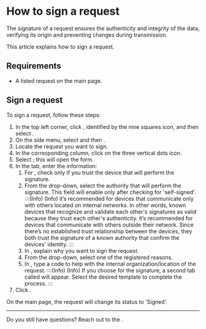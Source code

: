 # How to sign a request 

The signature of a request ensures the authenticity and integrity of the data, verifying its origin and preventing changes during transmission. 

This article explains how to sign a request.

## Requirements
* A listed request on the  main page.

## Sign a request

To sign a request, follow these steps:

1. In the top left corner, click , identified by the nine squares icon, and then select .
2. On the side menu, select  and then .
3. Locate the request you want to sign.
4. In the corresponding  column, click on the three vertical dots icon.
5. Select ; this will open the  form.
6. In the  tab, enter the information:
    1. For , check  only if you trust the device that will perform the signature.
    2. From the  drop-down, select the authority that will perform the signature. This field will enable only after checking  for 'self-signed'.
     :::(Info) (Info)
     it’s recommended for devices that communicate only with others located on internal networks. In other words, known devices that recognize and validate each other's signatures as valid because they trust each other's authenticity.
     it’s recommended for devices that communicate with others outside their network. Since there’s no established trust relationship between the devices, they both trust the signature of a known authority that confirm the devices' identity.
    :::
    3. In , explain why you want to sign the request.
    4. From the  drop-down, select one of the registered reasons.
    5. In , type a code to help with the internal organization/location of the request. 
:::(Info) (Info)
If you choose  for the signature, a second tab called  will appear. Select the desired template to complete the process. 
:::
7. Click .

On the  main page, the request will change its status to 'Signed'.
***
Do you still have questions? Reach out to the .